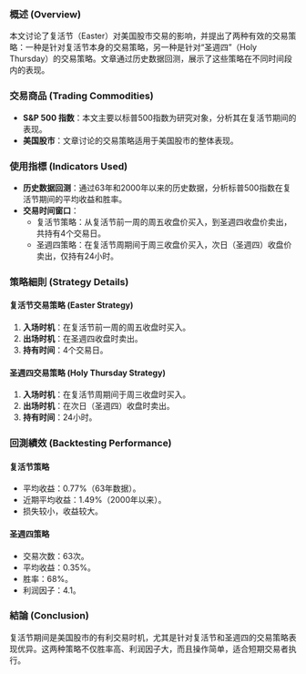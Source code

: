 ### 概述 (Overview)
本文讨论了复活节（Easter）对美国股市交易的影响，并提出了两种有效的交易策略：一种是针对复活节本身的交易策略，另一种是针对“圣週四”（Holy Thursday）的交易策略。文章通过历史数据回测，展示了这些策略在不同时间段内的表现。

### 交易商品 (Trading Commodities)
- **S&P 500 指数**：本文主要以标普500指数为研究对象，分析其在复活节期间的表现。
- **美国股市**：文章讨论的交易策略适用于美国股市的整体表现。

### 使用指標 (Indicators Used)
- **历史数据回测**：通过63年和2000年以来的历史数据，分析标普500指数在复活节期间的平均收益和胜率。
- **交易时间窗口**：
  - 复活节策略：从复活节前一周的周五收盘价买入，到圣週四收盘价卖出，共持有4个交易日。
  - 圣週四策略：在复活节周期间于周三收盘价买入，次日（圣週四）收盘价卖出，仅持有24小时。

### 策略細則 (Strategy Details)
#### 复活节交易策略 (Easter Strategy)
1. **入场时机**：在复活节前一周的周五收盘时买入。
2. **出场时机**：在圣週四收盘时卖出。
3. **持有时间**：4个交易日。

#### 圣週四交易策略 (Holy Thursday Strategy)
1. **入场时机**：在复活节周期间于周三收盘时买入。
2. **出场时机**：在次日（圣週四）收盘时卖出。
3. **持有时间**：24小时。

### 回測績效 (Backtesting Performance)
#### 复活节策略
- 平均收益：0.77%（63年数据）。
- 近期平均收益：1.49%（2000年以来）。
- 损失较小，收益较大。

#### 圣週四策略
- 交易次数：63次。
- 平均收益：0.35%。
- 胜率：68%。
- 利润因子：4.1。

### 結論 (Conclusion)
复活节期间是美国股市的有利交易时机，尤其是针对复活节和圣週四的交易策略表现优异。这两种策略不仅胜率高、利润因子大，而且操作简单，适合短期交易者执行。
